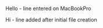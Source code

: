 Hello           - line entered on MacBookPro

Hi              - line added after initial file creation